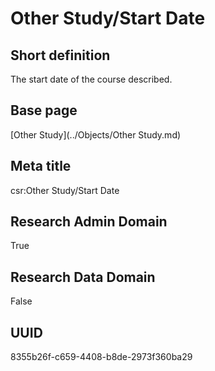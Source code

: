 # Other Study/Start Date
## Short definition
The start date of the course described.
## Base page
[Other Study](../Objects/Other Study.md)
## Meta title
csr:Other Study/Start Date
## Research Admin Domain
True
## Research Data Domain
False
## UUID
8355b26f-c659-4408-b8de-2973f360ba29
